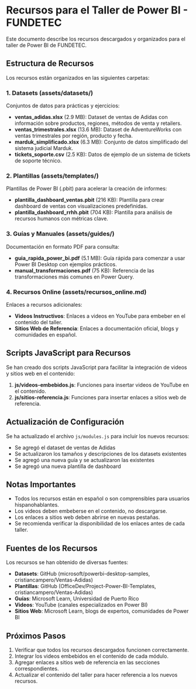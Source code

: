 # Recursos para el Taller de Power BI - FUNDETEC

Este documento describe los recursos descargados y organizados para el taller de Power BI de FUNDETEC.

## Estructura de Recursos

Los recursos están organizados en las siguientes carpetas:

### 1. Datasets (assets/datasets/)

Conjuntos de datos para prácticas y ejercicios:

- **ventas_adidas.xlsx** (2.9 MB): Dataset de ventas de Adidas con información sobre productos, regiones, métodos de venta y retailers.
- **ventas_trimestrales.xlsx** (13.6 MB): Dataset de AdventureWorks con ventas trimestrales por región, producto y fecha.
- **marduk_simplificado.xlsx** (6.3 MB): Conjunto de datos simplificado del sistema judicial Marduk.
- **tickets_soporte.csv** (2.5 KB): Datos de ejemplo de un sistema de tickets de soporte técnico.

### 2. Plantillas (assets/templates/)

Plantillas de Power BI (.pbit) para acelerar la creación de informes:

- **plantilla_dashboard_ventas.pbit** (216 KB): Plantilla para crear dashboard de ventas con visualizaciones predefinidas.
- **plantilla_dashboard_rrhh.pbit** (704 KB): Plantilla para análisis de recursos humanos con métricas clave.

### 3. Guías y Manuales (assets/guides/)

Documentación en formato PDF para consulta:

- **guia_rapida_power_bi.pdf** (5.1 MB): Guía rápida para comenzar a usar Power BI Desktop con ejemplos prácticos.
- **manual_transformaciones.pdf** (75 KB): Referencia de las transformaciones más comunes en Power Query.

### 4. Recursos Online (assets/recursos_online.md)

Enlaces a recursos adicionales:

- **Videos Instructivos**: Enlaces a videos en YouTube para embeber en el contenido del taller.
- **Sitios Web de Referencia**: Enlaces a documentación oficial, blogs y comunidades en español.

## Scripts JavaScript para Recursos

Se han creado dos scripts JavaScript para facilitar la integración de videos y sitios web en el contenido:

1. **js/videos-embebidos.js**: Funciones para insertar videos de YouTube en el contenido.
2. **js/sitios-referencia.js**: Funciones para insertar enlaces a sitios web de referencia.

## Actualización de Configuración

Se ha actualizado el archivo `js/modules.js` para incluir los nuevos recursos:

- Se agregó el dataset de ventas de Adidas
- Se actualizaron los tamaños y descripciones de los datasets existentes
- Se agregó una nueva guía y se actualizaron las existentes
- Se agregó una nueva plantilla de dashboard

## Notas Importantes

- Todos los recursos están en español o son comprensibles para usuarios hispanohablantes.
- Los videos deben embeberse en el contenido, no descargarse.
- Los enlaces a sitios web deben abrirse en nuevas pestañas.
- Se recomienda verificar la disponibilidad de los enlaces antes de cada taller.

## Fuentes de los Recursos

Los recursos se han obtenido de diversas fuentes:

- **Datasets**: GitHub (microsoft/powerbi-desktop-samples, cristiancampero/Ventas-Adidas)
- **Plantillas**: GitHub (OfficeDev/Project-Power-BI-Templates, cristiancampero/Ventas-Adidas)
- **Guías**: Microsoft Learn, Universidad de Puerto Rico
- **Videos**: YouTube (canales especializados en Power BI)
- **Sitios Web**: Microsoft Learn, blogs de expertos, comunidades de Power BI

## Próximos Pasos

1. Verificar que todos los recursos descargados funcionen correctamente.
2. Integrar los videos embebidos en el contenido de cada módulo.
3. Agregar enlaces a sitios web de referencia en las secciones correspondientes.
4. Actualizar el contenido del taller para hacer referencia a los nuevos recursos.
